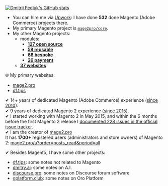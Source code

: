 [![Dmitrii Fediuk's GitHub stats](https://github-readme-stats.vercel.app/api?username=dmitrii-fediuk&show_icons=true&hide=stars,prs&count_private=true&hide_rank=true&hide_title=true&include_all_commits=true)](https://github.com/anuraghazra/github-readme-stats)

- You can hire me via [Upwork](https://www.upwork.com/fl/mage2pro): I have done **532** done Magento (Adobe Commerce) projects there.
- My primary Magento project is [`mage2pro/core`](https://github.com/mage2pro/core).
- My other Magento projects:
  - modules:
    - [**127 open source**](https://github.com/topics/mage2pro-module-ready)
    - [**59 reusable**](https://github.com/topics/mage2pro-module-reusable)
    - [**68 bespoke**](https://github.com/topics/mage2pro-module-bespoke)
    - [**26 payment**](https://github.com/topics/mage2pro-payment)
  - [**37 websites**](https://github.com/topics/mage2pro-site)

🌐 My primary websites:
  - [mage2.pro](https://mage2.pro?order=views)
  - [df.tips](https://df.tips?order=views)

✔ 14+ years of dedicated Magento (Adobe Commerce) experience ([since 2010](https://magento-forum.ru/user/1)).  
✔ 9 years of dedicated Magento 2 experience ([since 2015](https://mage2.pro/u/dmitry_fedyuk)).  
✔ I started working with Magento 2 in May 2015, and within the 6 months before the first Magento 2 release I [documented 228 issues in the official issue tracker](https://github.com/magento/magento2/issues?q=is%3Aissue+author%3Admitrii-fediuk+sort%3Acomments-desc).  
✔ I am the creator of [mage2.pro](https://mage2.pro)  
It has **1700+** registered users (administrators and store owners) of Magento 2: [mage2.pro/u?order=posts_read&period=all](https://mage2.pro/u?order=posts_read&period=all)

✔ Besides Magento, I have some other projects:
- [df.tips](https://df.tips?order=views): some notes not related to Magento
- [dmitry.ai](https://dmitry.ai?order=views): some notes on A.I.
- [discourse.pro](https://discourse.pro?order=views): some notes on Discourse forum software
- [oplatform.club](https://oplatform.club?order=views): some notes on Oro Platform
